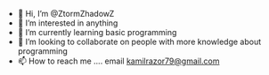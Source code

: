 - 👋 Hi, I’m @ZtormZhadowZ
- 👀 I’m interested in anything
- 🌱 I’m currently learning basic programming
- 💞️ I’m looking to collaborate on people with more knowledge about programming
- 📫 How to reach me .... email kamilrazor79@gmail.com

<!---
ZtormZhadowZ/ZtormZhadowZ is a ✨ special ✨ repository because its `README.md` (this file) appears on your GitHub profile.
You can click the Preview link to take a look at your changes.
--->
